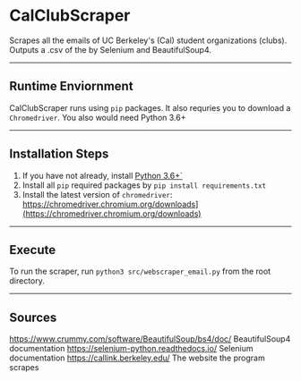 # CalClubScraper
Scrapes all the emails of UC Berkeley's (Cal) student organizations (clubs). Outputs a .csv of the by Selenium and BeautifulSoup4.


---
## Runtime Enviornment
CalClubScraper runs using `pip` packages. It also requries you to download a `Chromedriver`. You also would need Python 3.6+

---
## Installation Steps 
1. If you have not already, install [Python 3.6+`](https://www.python.org/downloads/)
2. Install all `pip` required packages by `pip install requirements.txt`
3. Install the latest version of `chromedriver`: https://chromedriver.chromium.org/downloads](https://chromedriver.chromium.org/downloads)

---
## Execute
To run the scraper, run `python3 src/webscraper_email.py` from the root directory.

---
## Sources
https://www.crummy.com/software/BeautifulSoup/bs4/doc/ BeautifulSoup4 documentation
https://selenium-python.readthedocs.io/ Selenium documentation
https://callink.berkeley.edu/ The website the program scrapes
